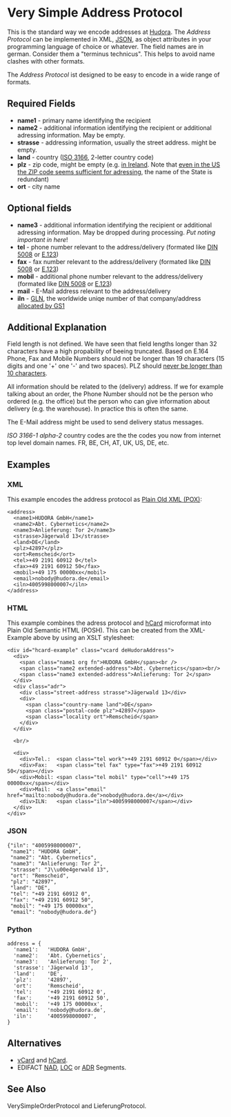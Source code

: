 # Very Simple Address Protocol

This is the standard way we encode addresses at [Hudora][1]. The *Address Protocol* can be implemented in XML,
[JSON][2], as object attributes in your programming language of choice or whatever.
The field names are in german. Consider them a "terminus technicus". This helps to avoid name clashes with
other formats.

[1]: http://www.hudora.de/
[2]: http://www.json.org/

The *Address Protocol* ist designed to be easy to encode in a wide range of formats.

## Required Fields

 * **name1** - primary name identifying the recipient 
 * **name2** - additional information identifying the recipient or additional adressing information. May be empty.
 * **strasse** - addressing information, usually the street address. might be empty. 
 * **land** - country ([ISO 3166][3], 2-letter country code)
 * **plz** - zip code, might be empty (e.g. [in Ireland][4]. Note that [even in the US the ZIP code seems sufficient for adressing][5], the name of the State is redundant)
 * **ort** - city name

[3]: http://en.wikipedia.org/wiki/ISO_3166-1_alpha-2
[4]: http://en.wikipedia.org/wiki/Postal_code#Ireland
[5]: http://en.wikipedia.org/wiki/ZIP_Code#By_geography

## Optional fields

 * **name3** - additional information identifying the recipient or additional adressing information. May be dropped during processing. *Put noting important in here*!
 * **tel** - phone number relevant to the address/delivery (formated like [DIN 5008][6] or [E.123][7])
 * **fax** - fax number relevant to the address/delivery (formated like [DIN 5008][6] or [E.123][7])
 * **mobil** - additional phone number relevant to the address/delivery (formated like [DIN 5008][6] or [E.123][7])
 * **mail** - E-Mail address relevant to the address/delivery
 * **iln** - [GLN][8], the worldwide uniqe number of that company/address [allocated by GS1][9]

[6]: http://de.wikipedia.org/wiki/Rufnummer#Schreibweise_in_Deutschland_und_.C3.96sterreich
[7]: http://en.wikipedia.org/wiki/E.123
[8]: http://en.wikipedia.org/wiki/ILN
[9]: http://www.gs1.org/glnrules/storyboard/

## Additional Explanation

Field length is not defined. We have seen that field lengths longer than 32 characters have a high propability
of beeing truncated. Based on E.164 Phone, Fax and Mobile Numbers should
not be longer than 19 characters (15 digits  and one '+' one '-' and two spaces). PLZ should [never be longer than 10 characters][10].

[10]: http://de.wikipedia.org/wiki/Postleitzahl#Postleitzahlen_in_der_Datenverarbeitung

All information should be related to the (delivery) address. If we for example talking about an order, the
Phone Number should not be the person who ordered (e.g. the office) but the person who can give information about
delivery (e.g. the warehouse). In practice this is often the same.

The E-Mail address might be used to send delivery status messages.

*ISO 3166-1 alpha-2* country codes are the the codes you now from internet top level domain names. FR, BE, CH, AT, UK, US, DE, etc.



## Examples

### XML

This example encodes the address protocol as [Plain Old XML (POX)][11]:

[11]:http://en.wikipedia.org/wiki/Plain_Old_XML

    <address> 
      <name1>HUDORA GmbH</name1>
      <name2>Abt. Cybernetics</name2>
      <name3>Anlieferung: Tor 2</name3>
      <strasse>Jägerwald 13</strasse>
      <land>DE</land>
      <plz>42897</plz>
      <ort>Remscheid</ort>
      <tel>+49 2191 60912 0</tel>
      <fax>+49 2191 60912 50</fax>
      <mobil>+49 175 00000xx</mobil>
      <email>nobody@hudora.de</email>
      <iln>4005998000007</iln>
    </address>

### HTML

This example combines the adress protocol and [hCard][12] microformat
into Plain Old Semantic HTML (POSH). This can be created from the XML-Example above by using an
XSLT stylesheet:

[12]: http://microformats.org/wiki/hcard

    <div id="hcard-example" class="vcard deHudoraAddress">
      <div>
        <span class="name1 org fn">HUDORA GmbH</span><br />
        <span class="name2 extended-address">Abt. Cybernetics</span><br/>
        <span class="name3 extended-address">Anlieferung: Tor 2</span>
      </div>
      <div class="adr">
        <div class="street-address strasse">Jägerwald 13</div>
        <div>
          <span class="country-name land">DE</span>
          <span class="postal-code plz">42897</span>
          <span class="locality ort">Remscheid</span>
        </div>
      </div>
      
      <br/>
      
      <div>
        <div>Tel.:  <span class="tel work">+49 2191 60912 0</span></div>
        <div>Fax:   <span class="tel fax" type="fax">+49 2191 60912 50</span></div>
        <div>Mobil: <span class="tel mobil" type="cell">+49 175 00000xx</span></div>
        <div>Mail:  <a class="email" href="mailto:nobody@hudora.de">nobody@hudora.de</a></div>
        <div>ILN:   <span class="iln">4005998000007</span></div>
      </div>
    </div>


### JSON

    {"iln": "4005998000007",
     "name1": "HUDORA GmbH",
     "name2": "Abt. Cybernetics",
     "name3": "Anlieferung: Tor 2",
     "strasse": "J\\u00e4gerwald 13", 
     "ort": "Remscheid",
     "plz": "42897",
     "land": "DE",
     "tel": "+49 2191 60912 0",
     "fax": "+49 2191 60912 50",
     "mobil": "+49 175 00000xx",
     "email": "nobody@hudora.de"}



### Python

    address = {
      'name1':   'HUDORA GmbH',
      'name2':   'Abt. Cybernetics',
      'name3':   'Anlieferung: Tor 2',
      'strasse': 'Jägerwald 13',
      'land':    'DE',
      'plz':     '42897',
      'ort':     'Remscheid',
      'tel':     '+49 2191 60912 0',
      'fax':     '+49 2191 60912 50',
      'mobil':   '+49 175 00000xx',
      'email':   'nobody@hudora.de',
      'iln':     '4005998000007',
    }


## Alternatives

 * [vCard][13] and [hCard][12].
 * EDIFACT [NAD][14], [LOC][15] or [ADR][16] Segments.

[13]: http://www.imc.org/pdi/vcardoverview.html
[14]: http://www.glimbh.eu/edifact/m_1002/m_A/trsd/trsdnad.htm
[15]: http://www.edifactory.de/seginfo.php?s=D07A&g=LOC
[16]: http://www.edifactory.de/seginfo.php?s=D07A&g=ADR


## See Also

VerySimpleOrderProtocol and LieferungProtocol.
